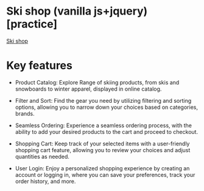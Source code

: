 # Ski shop (vanilla js+jquery)[practice] 
[Ski shop](https://skishop1.000webhostapp.com/index.html)
# Key features

- Product Catalog: Explore  Range of skiing products, from skis and snowboards to winter apparel, displayed in  online catalog.

- Filter and Sort: Find the gear you need by utilizing filtering and sorting options, allowing you to narrow down your choices based on categories, brands.
- Seamless Ordering: Experience a seamless ordering process, with the ability to add your desired products to the cart and proceed to checkout.
- Shopping Cart: Keep track of your selected items with a user-friendly shopping cart feature, allowing you to review your choices and adjust quantities as needed.
- User Login: Enjoy a personalized shopping experience by creating an account or logging in, where you can save your preferences, track your order history, and more.

